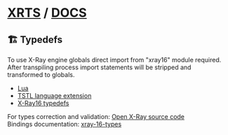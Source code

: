 # [XRTS](../README.md) / [DOCS](./README.md)

## 🏗️ Typedefs

To use X-Ray engine globals direct import from "xray16" module required. <br/>
After transpiling process import statements will be stripped and transformed to globals.

- [Lua](https://www.npmjs.com/package/lua-types)
- [TSTL language extension](https://www.npmjs.com/package/@typescript-to-lua/language-extensions)
- [X-Ray16 typedefs](https://github.com/stalker-xrts/xray-16-types)

For types correction and validation: [Open X-Ray source code](https://github.com/OpenXRay/xray-16) <br/>
Bindings documentation: [xray-16-types](https://stalker-xrts.github.io/xray-16-types/modules.html)
